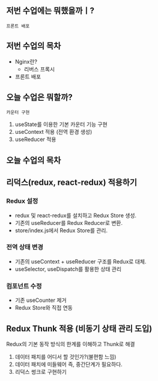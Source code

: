 ## 저번 수업에는 뭐했을까ㅣ?

`프론트 배포`

## 저번 수업의 목차

- Nginx란?
    - 리버스 프록시
- 프론트 배포

## 오늘 수업은 뭐할까?

`카운터 구현`  

1. useState를 이용한 기본 카운터 기능 구현
2. useContext 적용 (전역 환경 생성)
3. useReducer 적용

## 오늘 수업의 목차

## 리덕스(redux, react-redux) 적용하기

### Redux 설정

- redux 및 react-redux를 설치하고 Redux Store 생성.
- 기존의 useReducer를 Redux Reducer로 변환.
- store/index.js에서 Redux Store를 관리.

### 전역 상태 변경

- 기존의 useContext + useReducer 구조를 Redux로 대체.
- useSelector, useDispatch를 활용한 상태 관리

### 컴포넌트 수정

- 기존 useCounter 제거
- Redux Store와 직접 연동

## Redux Thunk 적용 (비동기 상태 관리 도입)

Redux의 기본 동작 방식의 한계를 이해하고 Thunk로 해결

1. 데이터 패치를 어디서 할 것인가?(불편함 느낌)
2. 데이터 패치에 미들웨어 즉, 중간단계가 필요하다.
3. 리덕스 썽크로 구현하기